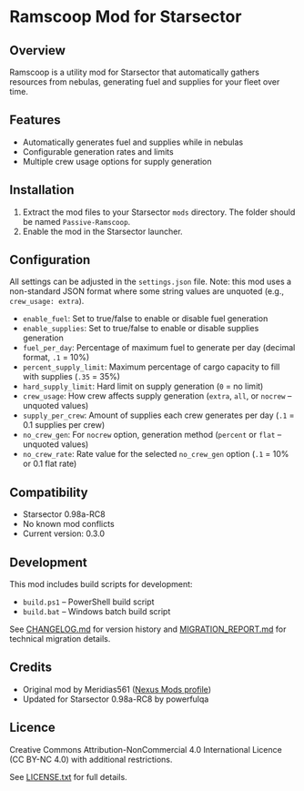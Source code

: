 
# Ramscoop Mod for Starsector

## Overview
Ramscoop is a utility mod for Starsector that automatically gathers resources from nebulas, generating fuel and supplies for your fleet over time.

## Features
- Automatically generates fuel and supplies while in nebulas
- Configurable generation rates and limits
- Multiple crew usage options for supply generation

## Installation
1. Extract the mod files to your Starsector `mods` directory. The folder should be named `Passive-Ramscoop`.
2. Enable the mod in the Starsector launcher.

## Configuration
All settings can be adjusted in the `settings.json` file. Note: this mod uses a non-standard JSON format where some string values are unquoted (e.g., `crew_usage: extra`).

- `enable_fuel`: Set to true/false to enable or disable fuel generation
- `enable_supplies`: Set to true/false to enable or disable supplies generation
- `fuel_per_day`: Percentage of maximum fuel to generate per day (decimal format, `.1` = 10%)
- `percent_supply_limit`: Maximum percentage of cargo capacity to fill with supplies (`.35` = 35%)
- `hard_supply_limit`: Hard limit on supply generation (`0` = no limit)
- `crew_usage`: How crew affects supply generation (`extra`, `all`, or `nocrew` – unquoted values)
- `supply_per_crew`: Amount of supplies each crew generates per day (`.1` = 0.1 supplies per crew)
- `no_crew_gen`: For `nocrew` option, generation method (`percent` or `flat` – unquoted values)
- `no_crew_rate`: Rate value for the selected `no_crew_gen` option (`.1` = 10% or 0.1 flat rate)

## Compatibility
- Starsector 0.98a-RC8
- No known mod conflicts
- Current version: 0.3.0

## Development
This mod includes build scripts for development:
- `build.ps1` – PowerShell build script
- `build.bat` – Windows batch build script

See [CHANGELOG.md](CHANGELOG.md) for version history and [MIGRATION_REPORT.md](MIGRATION_REPORT.md) for technical migration details.

## Credits
- Original mod by Meridias561 ([Nexus Mods profile](https://next.nexusmods.com/profile/Meridias561))
- Updated for Starsector 0.98a-RC8 by powerfulqa

## Licence
Creative Commons Attribution-NonCommercial 4.0 International Licence (CC BY-NC 4.0) with additional restrictions.

See [LICENSE.txt](LICENSE.txt) for full details.
